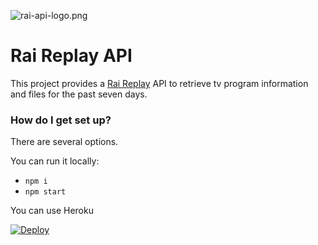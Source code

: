 ![rai-api-logo.png](https://bitbucket.org/repo/nR4Aby/images/1231472162-rai-api-logo.png)
# Rai Replay API #

This project provides a [Rai Replay](http://www.raireplay.rai.it/) API to retrieve tv program information and files for the past seven days.

### How do I get set up? ###

There are several options.

You can run it locally:

* `npm i`
* `npm start`

You can use Heroku

[![Deploy](https://www.herokucdn.com/deploy/button.svg)](https://heroku.com/deploy)